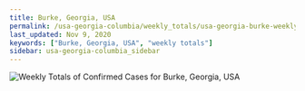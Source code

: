 ```yaml
---
title: Burke, Georgia, USA
permalink: /usa-georgia-columbia/weekly_totals/usa-georgia-burke-weekly_totals.html
last_updated: Nov 9, 2020
keywords: ["Burke, Georgia, USA", "weekly totals"]
sidebar: usa-georgia-columbia_sidebar
---
```


![Weekly Totals of Confirmed Cases for Burke, Georgia, USA](/covid_tracker/images/graphs/usa-georgia-burke-weekly_totals_graph.png)
